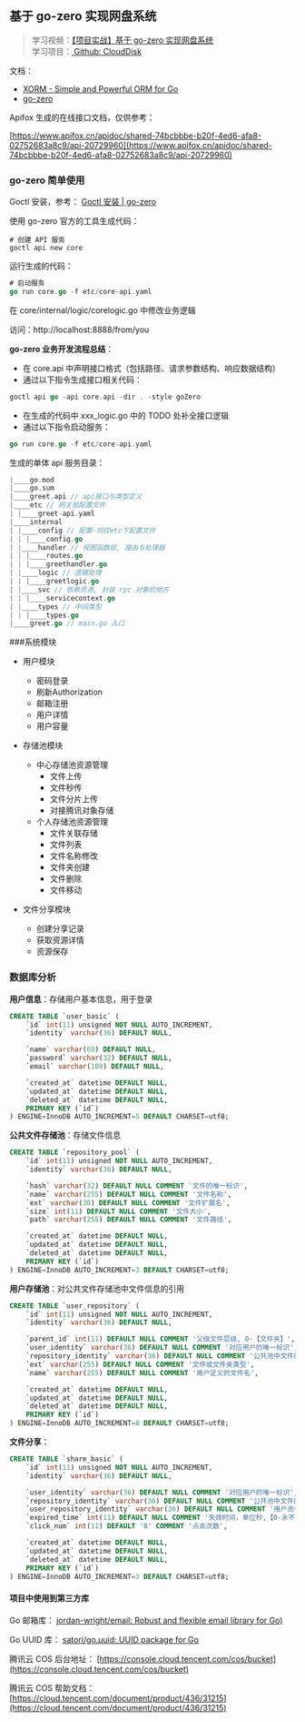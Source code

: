 ## 基于 go-zero 实现网盘系统

>学习视频：<a href="https://www.bilibili.com/video/BV1cr4y1s7H4">【项目实战】基于 go-zero 实现网盘系统</a> \
>学习项目：<a href="https://github.com/GetcharZp/cloud-disk">  Github:  CloudDisk</a>


文档：

-  [XORM - Simple and Powerful ORM for Go](https://xorm.io/zh/)
-  [go-zero](https://go-zero.dev/cn/)


Apifox 生成的在线接口文档，仅供参考：

[https://www.apifox.cn/apidoc/shared-74bcbbbe-b20f-4ed6-afa8-02752683a8c9/api-20729960](https://www.apifox.cn/apidoc/shared-74bcbbbe-b20f-4ed6-afa8-02752683a8c9/api-20729960)

### go-zero 简单使用

Goctl 安装，参考： [Goctl 安装 | go-zero](https://go-zero.dev/cn/docs/goctl/installation)

使用 go-zero 官方的工具生成代码：

```shell
# 创建 API 服务
goctl api new core
```

运行生成的代码：

```go
# 启动服务
go run core.go -f etc/core-api.yaml
```


在 core/internal/logic/corelogic.go 中修改业务逻辑

访问：http://localhost:8888/from/you

**go-zero 业务开发流程总结**：

- 在 core.api 中声明接口格式（包括路径、请求参数结构、响应数据结构）
- 通过以下指令生成接口相关代码：

```go
goctl api go -api core.api -dir . -style goZero
```

- 在生成的代码中 xxx_logic.go 中的 TODO 处补全接口逻辑
- 通过以下指令启动服务：

```go
go run core.go -f etc/core-api.yaml
```

生成的单体 api 服务目录：

```go
|____go.mod
|____go.sum
|____greet.api // api接口与类型定义
|____etc // 网关层配置文件
| |____greet-api.yaml
|____internal
| |____config // 配置-对应etc下配置文件
| | |____config.go
| |____handler // 视图函数层, 路由与处理器
| | |____routes.go
| | |____greethandler.go
| |____logic // 逻辑处理
| | |____greetlogic.go
| |____svc // 依赖资源, 封装 rpc 对象的地方
| | |____servicecontext.go
| |____types // 中间类型
| | |____types.go
|____greet.go // main.go 入口
```

###系统模块
- 用户模块

    - 密码登录 
    - 刷新Authorization 
    - 邮箱注册 
    - 用户详情 
    - 用户容量
- 存储池模块
    - 中心存储池资源管理 
      - 文件上传 
      - 文件秒传 
      - 文件分片上传 
      - 对接腾讯对象存储
    - 个人存储池资源管理 
      - 文件关联存储 
      - 文件列表 
      - 文件名称修改 
      - 文件夹创建 
      - 文件删除 
      - 文件移动
- 文件分享模块 
  - 创建分享记录 
  - 获取资源详情 
  - 资源保存

### 数据库分析

**用户信息**：存储用户基本信息，用于登录

```sql
CREATE TABLE `user_basic` (
	`id` int(11) unsigned NOT NULL AUTO_INCREMENT,
	`identity` varchar(36) DEFAULT NULL,

	`name` varchar(60) DEFAULT NULL,
	`password` varchar(32) DEFAULT NULL,
	`email` varchar(100) DEFAULT NULL,

	`created_at` datetime DEFAULT NULL,
	`updated_at` datetime DEFAULT NULL,
	`deleted_at` datetime DEFAULT NULL,
	PRIMARY KEY (`id`)
) ENGINE=InnoDB AUTO_INCREMENT=5 DEFAULT CHARSET=utf8;
```

**公共文件存储池**：存储文件信息

```sql
CREATE TABLE `repository_pool` (
	`id` int(11) unsigned NOT NULL AUTO_INCREMENT,
	`identity` varchar(36) DEFAULT NULL,

	`hash` varchar(32) DEFAULT NULL COMMENT '文件的唯一标识',
	`name` varchar(255) DEFAULT NULL COMMENT '文件名称',
	`ext` varchar(30) DEFAULT NULL COMMENT '文件扩展名',
	`size` int(11) DEFAULT NULL COMMENT '文件大小',
	`path` varchar(255) DEFAULT NULL COMMENT '文件路径',

	`created_at` datetime DEFAULT NULL,
	`updated_at` datetime DEFAULT NULL,
	`deleted_at` datetime DEFAULT NULL,
	PRIMARY KEY (`id`)
) ENGINE=InnoDB AUTO_INCREMENT=3 DEFAULT CHARSET=utf8;
```

**用户存储池**：对公共文件存储池中文件信息的引用

```sql
CREATE TABLE `user_repository` (
	`id` int(11) unsigned NOT NULL AUTO_INCREMENT,
	`identity` varchar(36) DEFAULT NULL,

	`parent_id` int(11) DEFAULT NULL COMMENT '父级文件层级, 0-【文件夹】',
	`user_identity` varchar(36) DEFAULT NULL COMMENT '对应用户的唯一标识',
	`repository_identity` varchar(36) DEFAULT NULL COMMENT '公共池中文件的唯一标识',
	`ext` varchar(255) DEFAULT NULL COMMENT '文件或文件夹类型',
	`name` varchar(255) DEFAULT NULL COMMENT '用户定义的文件名',

	`created_at` datetime DEFAULT NULL,
	`updated_at` datetime DEFAULT NULL,
	`deleted_at` datetime DEFAULT NULL,
	PRIMARY KEY (`id`)
) ENGINE=InnoDB AUTO_INCREMENT=8 DEFAULT CHARSET=utf8;
```

**文件分享**：

```sql
CREATE TABLE `share_basic` (
	`id` int(11) unsigned NOT NULL AUTO_INCREMENT,
	`identity` varchar(36) DEFAULT NULL,

	`user_identity` varchar(36) DEFAULT NULL COMMENT '对应用户的唯一标识',
	`repository_identity` varchar(36) DEFAULT NULL COMMENT '公共池中文件的唯一标识',
	`user_repository_identity` varchar(36) DEFAULT NULL COMMENT '用户池子中的唯一标识',
	`expired_time` int(11) DEFAULT NULL COMMENT '失效时间，单位秒,【0-永不失效】',
	`click_num` int(11) DEFAULT '0' COMMENT '点击次数',

	`created_at` datetime DEFAULT NULL,
	`updated_at` datetime DEFAULT NULL,
	`deleted_at` datetime DEFAULT NULL,
	PRIMARY KEY (`id`)
) ENGINE=InnoDB AUTO_INCREMENT=3 DEFAULT CHARSET=utf8;
```

#### 项目中使用到第三方库

Go 邮箱库： [jordan-wright/email: Robust and flexible email library for Go)](https://github.com/jordan-wright/email)

Go UUID 库： [satori/go.uuid: UUID package for Go](https://github.com/satori/go.uuid)

腾讯云 COS 后台地址： [https://console.cloud.tencent.com/cos/bucket](https://console.cloud.tencent.com/cos/bucket)

腾讯云 COS 帮助文档： [https://cloud.tencent.com/document/product/436/31215](https://cloud.tencent.com/document/product/436/31215)
